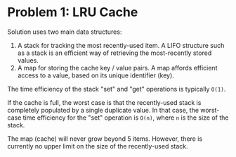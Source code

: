 # Problem 1: LRU Cache #
Solution uses two main data structures:

1. A stack for tracking the most recently-used item.
   A LIFO structure such as a stack is an efficient way of retrieving the most-recently stored values.
2. A map for storing the cache key / value pairs.
   A map affords efficient access to a value, based on its unique identifier (key).
   
The time efficiency of the stack "set" and "get" operations is typically `O(1)`.

If the cache is full, the worst case is that the recently-used stack is completely populated by a single duplicate value. In that case, the worst-case time efficiency for the "set" operation is `O(n)`, where `n` is the size of the stack.

The map (cache) will never grow beyond 5 items. However, there is currently no upper limit on the size of the recently-used stack.

